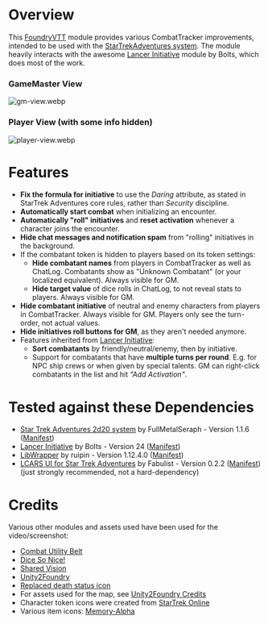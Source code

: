 # Overview
This [FoundryVTT](https://foundryvtt.com/) module provides various CombatTracker improvements, intended to be used with the [StarTrekAdventures system](https://github.com/mkscho63/sta). The module heavily interacts with the awesome [Lancer Initiative](https://github.com/BoltsJ/lancer-initiative.git) module by Bolts, which does most of the work.

### GameMaster View
![gm-view.webp](https://raw.githubusercontent.com/wiki/CoolcatFVTT/StarTrekAdventures-Initiative/images/gm-view.webp)

### Player View (with some info hidden)
![player-view.webp](https://raw.githubusercontent.com/wiki/CoolcatFVTT/StarTrekAdventures-Initiative/images/player-view.webp)

# Features
- **Fix the formula for initiative** to use the _Daring_ attribute, as stated in StarTrek Adventures core rules, rather than _Security_ discipline.
- **Automatically start combat** when initializing an encounter.
- **Automatically "roll" initiatives** and **reset activation** whenever a character joins the encounter.
- **Hide chat messages and notification spam** from "rolling" initiatives in the background.
- If the combatant token is hidden to players based on its token settings:
	- **Hide combatant names** from players in CombatTracker as well as ChatLog. Combatants show as "Unknown Combatant" (or your localized equivalent). Always visible for GM.
	- **Hide target value** of dice rolls in ChatLog, to not reveal stats to players. Always visible for GM.
- **Hide combatant initiative** of neutral and enemy characters from players in CombatTracker. Always visible for GM. Players only see the turn-order, not actual values.
- **Hide initiatives roll buttons for GM**, as they aren't needed anymore.
- Features inherited from [Lancer Initiative](https://github.com/BoltsJ/lancer-initiative.git):
	- **Sort combatants** by friendly/neutral/enemy, then by initiative.
	- Support for combatants that have **multiple turns per round**. E.g. for NPC ship crews or when given by special talents. GM can right-click combatants in the list and hit _"Add Activation"_.

# Tested against these Dependencies
- [Star Trek Adventures 2d20 system](https://foundryvtt.com/packages/sta) by FullMetalSeraph - Version 1.1.6 ([Manifest](https://raw.githubusercontent.com/mkscho63/sta/master/src/system.json))
- [Lancer Initiative](https://foundryvtt.com/packages/lancer-initiative) by Bolts - Version 24 ([Manifest](https://github.com/BoltsJ/lancer-initiative/releases/download/v24/module.json))
- [LibWrapper](https://foundryvtt.com/packages/lib-wrapper) by ruipin - Version 1.12.4.0 ([Manifest](https://github.com/ruipin/fvtt-lib-wrapper/releases/download/v1.12.4.0/module.json))
- [LCARS UI for Star Trek Adventures](https://foundryvtt.com/packages/sta-lcars-ui) by Fabulist - Version 0.2.2 ([Manifest](https://raw.githubusercontent.com/FabulistVtt/sta-lcars-ui/main/module.json)) (just strongly recommended, not a hard-dependency)
# Credits
Various other modules and assets used have been used for the video/screenshot:
- [Combat Utility Belt](https://github.com/death-save/combat-utility-belt)
- [Dice So Nice!](https://gitlab.com/riccisi/foundryvtt-dice-so-nice)
- [Shared Vision](https://github.com/CDeenen/SharedVision)
- [Unity2Foundry](https://github.com/CoolcatFVTT/Unity2Foundry-Module)
- [Replaced death status icon](https://en.wikipedia.org/wiki/File:Skull_and_Crossbones.svg)
- For assets used for the map, see [Unity2Foundry Credits](https://github.com/CoolcatFVTT/Unity2Foundry-Project/blob/main/README.md#credits)
- Character token icons were created from [StarTrek Online](https://store.steampowered.com/app/9900/Star_Trek_Online/)
- Various item icons: [Memory-Alpha](https://memory-alpha.fandom.com/)

